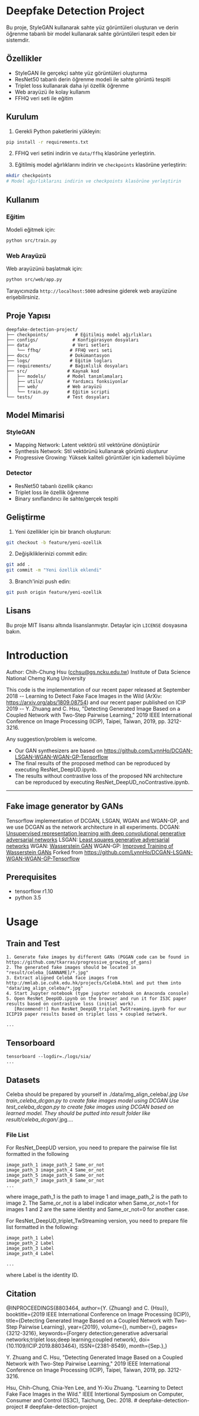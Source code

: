 # Deepfake Detection Project

Bu proje, StyleGAN kullanarak sahte yüz görüntüleri oluşturan ve derin öğrenme tabanlı bir model kullanarak sahte görüntüleri tespit eden bir sistemdir.

## Özellikler

- StyleGAN ile gerçekçi sahte yüz görüntüleri oluşturma
- ResNet50 tabanlı derin öğrenme modeli ile sahte görüntü tespiti
- Triplet loss kullanarak daha iyi özellik öğrenme
- Web arayüzü ile kolay kullanım
- FFHQ veri seti ile eğitim

## Kurulum

1. Gerekli Python paketlerini yükleyin:
```bash
pip install -r requirements.txt
```

2. FFHQ veri setini indirin ve `data/ffhq` klasörüne yerleştirin.

3. Eğitilmiş model ağırlıklarını indirin ve `checkpoints` klasörüne yerleştirin:
```bash
mkdir checkpoints
# Model ağırlıklarını indirin ve checkpoints klasörüne yerleştirin
```

## Kullanım

### Eğitim

Modeli eğitmek için:
```bash
python src/train.py
```

### Web Arayüzü

Web arayüzünü başlatmak için:
```bash
python src/web/app.py
```

Tarayıcınızda `http://localhost:5000` adresine giderek web arayüzüne erişebilirsiniz.

## Proje Yapısı

```
deepfake-detection-project/
├── checkpoints/          # Eğitilmiş model ağırlıkları
├── configs/             # Konfigürasyon dosyaları
├── data/                # Veri setleri
│   └── ffhq/           # FFHQ veri seti
├── docs/               # Dokümantasyon
├── logs/               # Eğitim logları
├── requirements/       # Bağımlılık dosyaları
├── src/               # Kaynak kod
│   ├── models/        # Model tanımlamaları
│   ├── utils/         # Yardımcı fonksiyonlar
│   ├── web/           # Web arayüzü
│   └── train.py       # Eğitim scripti
└── tests/             # Test dosyaları
```

## Model Mimarisi

### StyleGAN
- Mapping Network: Latent vektörü stil vektörüne dönüştürür
- Synthesis Network: Stil vektörünü kullanarak görüntü oluşturur
- Progressive Growing: Yüksek kaliteli görüntüler için kademeli büyüme

### Detector
- ResNet50 tabanlı özellik çıkarıcı
- Triplet loss ile özellik öğrenme
- Binary sınıflandırıcı ile sahte/gerçek tespiti

## Geliştirme

1. Yeni özellikler için bir branch oluşturun:
```bash
git checkout -b feature/yeni-ozellik
```

2. Değişikliklerinizi commit edin:
```bash
git add .
git commit -m "Yeni özellik eklendi"
```

3. Branch'inizi push edin:
```bash
git push origin feature/yeni-ozellik
```

## Lisans

Bu proje MIT lisansı altında lisanslanmıştır. Detaylar için `LICENSE` dosyasına bakın.

# Introduction

Author: Chih-Chung Hsu (cchsu@gs.ncku.edu.tw)
Institute of Data Science
National Chemg Kung University

This code is the implementation of our recent paper released at September 2018 -- Learning to Detect Fake Face Images in the Wild (ArXiv: https://arxiv.org/abs/1809.08754)
and our recent paper published on ICIP 2019 -- Y. Zhuang and C. Hsu, "Detecting Generated Image Based on a Coupled Network with Two-Step Pairwise Learning," 2019 IEEE International Conference on Image Processing (ICIP), Taipei, Taiwan, 2019, pp. 3212-3216.

Any suggestion/problem is welcome. 

- Our GAN synthesizers are based on https://github.com/LynnHo/DCGAN-LSGAN-WGAN-WGAN-GP-Tensorflow
- The final results of the proposed method can be reproduced by executing ResNet_DeepUD.ipynb.
- The results without contrastive loss of the proposed NN architecture can be reproduced by executing ResNet_DeepUD_noContrastive.ipynb.

---

## Fake image generator by GANs

Tensorflow implementation of DCGAN, LSGAN, WGAN and WGAN-GP, and we use DCGAN as the network architecture in all experiments.
DCGAN: [Unsupervised representation learning with deep convolutional generative adversarial networks](https://arxiv.org/abs/1511.06434)
LSGAN: [Least squares generative adversarial networks](https://pdfs.semanticscholar.org/0bbc/35bdbd643fb520ce349bdd486ef2c490f1fc.pdf)
WGAN: [Wasserstein GAN](https://arxiv.org/abs/1701.07875)
WGAN-GP: [Improved Training of Wasserstein GANs](http://arxiv.org/abs/1704.00028)
Forked from https://github.com/LynnHo/DCGAN-LSGAN-WGAN-WGAN-GP-Tensorflow


## Prerequisites
- tensorflow r1.10
- python 3.5


# Usage

## Train and Test
```
1. Generate fake images by different GANs (PGGAN code can be found in https://github.com/tkarras/progressive_growing_of_gans)
2. The generated fake images should be located in "result/celeba_[GANNAME]/*.jpg"
3. Extract aligned CelebA face images from http://mmlab.ie.cuhk.edu.hk/projects/CelebA.html and put them into "data/img_align_celeba/*.jpg"
4. Start Jupyter notebook (type jupyter notebook on Anaconda console)
5. Open ResNet_DeepUD.ipynb on the browser and run it for IS3C paper results based on contrastive loss (initial work).
   [Recommend!!] Run ResNet_DeepUD_triplet_TwStreaming.ipynb for our ICIP19 paper results based on triplet loss + coupled network.

...
```
## Tensorboard
```
tensorboard --logdir=./logs/sia/
...
```

## Datasets
Celeba should be prepared by yourself in ./data/img_align_celeba/*.jpg
Use train_celeba_dcgan.py to create fake images model using DCGAN
Use test_celeba_dcgan.py to create fake images using DCGAN based on learned model.
They should be putted into result folder like result/celeba_dcgan/*.jpg....

### File List
For ResNet_DeepUD version, you need to prepare the pairwise file list formatted in the following
```
image_path_1 image_path_2 Same_or_not
image_path_3 image_path_4 Same_or_not
image_path_5 image_path_6 Same_or_not
image_path_7 image_path_8 Same_or_not
...
```
where image_path_1 is the path to image 1 and image_path_2 is the path to image 2. The Same_or_not is a label indicator when Same_or_not=1 for images 1 and 2 are the same identity and Same_or_not=0 for another case.

For ResNet_DeepUD_triplet_TwStreaming version, you need to prepare file list formatted in the following:
```
image_path_1 Label
image_path_2 Label
image_path_3 Label
image_path_4 Label

...
```
where Label is the identity ID.

## Citation
@INPROCEEDINGS{8803464, 
author={Y. {Zhuang} and C. {Hsu}}, 
booktitle={2019 IEEE International Conference on Image Processing (ICIP)}, 
title={Detecting Generated Image Based on a Coupled Network with Two-Step Pairwise Learning}, 
year={2019}, 
volume={}, 
number={}, 
pages={3212-3216}, 
keywords={Forgery detection;generative adversarial networks;triplet loss;deep learning;coupled network}, 
doi={10.1109/ICIP.2019.8803464}, 
ISSN={2381-8549}, 
month={Sep.},}

Y. Zhuang and C. Hsu, "Detecting Generated Image Based on a Coupled Network with Two-Step Pairwise Learning," 2019 IEEE International Conference on Image Processing (ICIP), Taipei, Taiwan, 2019, pp. 3212-3216.

Hsu, Chih-Chung, Chia-Yen Lee, and Yi-Xiu Zhuang. "Learning to Detect Fake Face Images in the Wild." IEEE Intertional Symposium on Computer, Consumer and Control (IS3C), Taichung, Dec. 2018.
#   d e e p f a k e - d e t e c t i o n - p r o j e c t  
 #   d e e p f a k e - d e t e c t i o n - p r o j e c t  
 